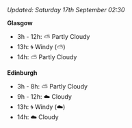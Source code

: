 *Updated: Saturday 17th September 02:30*

**Glasgow**

* 3h - 12h: :partly_sunny: Partly Cloudy
* 13h: :cyclone: Windy (:partly_sunny:)
* 14h: :partly_sunny: Partly Cloudy

**Edinburgh**

* 3h - 8h: :partly_sunny: Partly Cloudy
* 9h - 12h: :cloud: Cloudy
* 13h: :cyclone: Windy (:cloud:)
* 14h: :cloud: Cloudy
